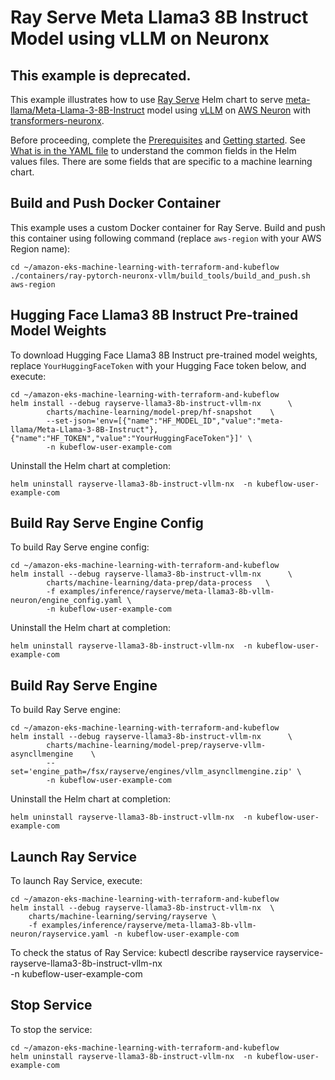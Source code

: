 # Ray Serve Meta Llama3 8B Instruct Model using vLLM on Neuronx

## This example is deprecated.

This example illustrates how to use [Ray Serve](../../../charts/machine-learning/training/rayserve/) Helm chart to serve [meta-llama/Meta-Llama-3-8B-Instruct](https://huggingface.co/meta-llama/Meta-Llama-3-8B-Instruct) model using [vLLM](https://github.com/vllm-project/vllm) on [AWS Neuron](https://awsdocs-neuron.readthedocs-hosted.com/en/latest/index.html) with [transformers-neuronx](https://github.com/aws-neuron/transformers-neuronx).

Before proceeding, complete the [Prerequisites](../../../../README.md#prerequisites) and [Getting started](../../../../README.md#getting-started). See [What is in the YAML file](../../../../README.md#yaml-recipes) to understand the common fields in the Helm values files. There are some fields that are specific to a machine learning chart.

## Build and Push Docker Container

This example uses a custom Docker container for Ray Serve. Build and push this container using following command (replace `aws-region` with your AWS Region name):

    cd ~/amazon-eks-machine-learning-with-terraform-and-kubeflow
    ./containers/ray-pytorch-neuronx-vllm/build_tools/build_and_push.sh aws-region


## Hugging Face Llama3 8B Instruct Pre-trained Model Weights

To download Hugging Face Llama3 8B Instruct pre-trained model weights, replace `YourHuggingFaceToken` with your Hugging Face token below, and execute:

    cd ~/amazon-eks-machine-learning-with-terraform-and-kubeflow
    helm install --debug rayserve-llama3-8b-instruct-vllm-nx      \
            charts/machine-learning/model-prep/hf-snapshot    \
            --set-json='env=[{"name":"HF_MODEL_ID","value":"meta-llama/Meta-Llama-3-8B-Instruct"},{"name":"HF_TOKEN","value":"YourHuggingFaceToken"}]' \
            -n kubeflow-user-example-com

Uninstall the Helm chart at completion:

    helm uninstall rayserve-llama3-8b-instruct-vllm-nx  -n kubeflow-user-example-com

## Build Ray Serve Engine Config

To build Ray Serve engine config:

    cd ~/amazon-eks-machine-learning-with-terraform-and-kubeflow
    helm install --debug rayserve-llama3-8b-instruct-vllm-nx      \
            charts/machine-learning/data-prep/data-process   \
            -f examples/inference/rayserve/meta-llama3-8b-vllm-neuron/engine_config.yaml \
            -n kubeflow-user-example-com

Uninstall the Helm chart at completion:

    helm uninstall rayserve-llama3-8b-instruct-vllm-nx  -n kubeflow-user-example-com


## Build Ray Serve Engine

To build Ray Serve engine:

    cd ~/amazon-eks-machine-learning-with-terraform-and-kubeflow
    helm install --debug rayserve-llama3-8b-instruct-vllm-nx      \
            charts/machine-learning/model-prep/rayserve-vllm-asyncllmengine    \
            --set='engine_path=/fsx/rayserve/engines/vllm_asyncllmengine.zip' \
            -n kubeflow-user-example-com

Uninstall the Helm chart at completion:

    helm uninstall rayserve-llama3-8b-instruct-vllm-nx  -n kubeflow-user-example-com

## Launch Ray Service

To launch Ray Service,  execute:

    cd ~/amazon-eks-machine-learning-with-terraform-and-kubeflow
    helm install --debug rayserve-llama3-8b-instruct-vllm-nx  \
        charts/machine-learning/serving/rayserve \
        -f examples/inference/rayserve/meta-llama3-8b-vllm-neuron/rayservice.yaml -n kubeflow-user-example-com

To check the status of Ray Service:
    kubectl describe rayservice rayservice-rayserve-llama3-8b-instruct-vllm-nx \
        -n kubeflow-user-example-com

## Stop Service

To stop the service:

    cd ~/amazon-eks-machine-learning-with-terraform-and-kubeflow
    helm uninstall rayserve-llama3-8b-instruct-vllm-nx  -n kubeflow-user-example-com